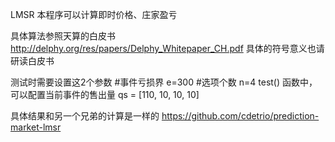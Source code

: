 LMSR
本程序可以计算即时价格、庄家盈亏

具体算法参照天算的白皮书 http://delphy.org/res/papers/Delphy_Whitepaper_CH.pdf
具体的符号意义也请研读白皮书

测试时需要设置这2个参数
#事件亏损界
e=300
#选项个数
n=4
test()
函数中，可以配置当前事件的售出量
 qs = [110, 10, 10, 10]
  
  
  
 具体结果和另一个兄弟的计算是一样的
 https://github.com/cdetrio/prediction-market-lmsr
 


